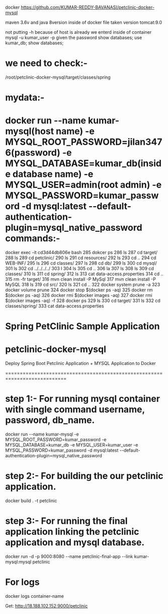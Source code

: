 docker
https://github.com/KUMAR-REDDY-BAVANASI/petclinic-docker-mysql


maven 3.6v and java 8version inside of docker file taken version tomcat:9.0

not putting -h because of host is already we enterd inside of container 
mysql -u kumar_user -p
given the password 
show databases;
use kumar_db;
show databases;

we need to check:-
==============
/root/petclinic-docker-mysql/target/classes/spring


mydata:-
======
docker run --name kumar-mysql(host name) -e MYSQL_ROOT_PASSWORD=jilan3476(password) -e MYSQL_DATABASE=kumar_db(inside database name) -e MYSQL_USER=admin(root admin) -e MYSQL_PASSWORD=kumar_password -d mysql:latest --default-authentication-plugin=mysql_native_password
commands:-
=======
 docker exec -it cd3d44db806e bash
  285  dokcer ps
  286  ls
  287  cd target/
  288  ls
  289  cd petclinic/
  290  ls
  291  cd resources/
  292  ls
  293  cd ..
  294  cd WEB-INF/
  295  ls
  296  cd classes/
  297  ls
  298  cd db/
  299  ls
  300  cd mysql/
  301  ls
  302  cd ../../../../
  303  l
  304  ls
  305  cd ..
  306  la
  307  ls
  308  ls
  309  cd classes/
  310  ls
  311  cd spring/
  312  ls
  313  cat data-access.properties
  314  cd ..
  315  rm -fr target/
  316  mvn clean install -P MySql
  317  mvn clean install -P MySQL
  318  ls
  319  cd src/
  320  ls
  321  cd ..
  322  docker system prune -a
  323  docker volume prune
  324  docker stop $(docker ps -aq)
  325  docker rm $(docker ps -aq)
  326  docker rmi $(docker images -aq)
  327  docker rmi $(docker images -aq) -f
  328  docker ps
  329  ls
  330  cd target/
  331  ls
  332  cd classes/spring/
  333  cat data-access.properties



# Spring PetClinic Sample Application

# petclinic-docker-mysql


Deploy Spring Boot Petclinic Application + MYSQL Application to Docker


===========================================================================


# step 1:- For running mysql container with single command username, password, db_name.


docker run --name kumar-mysql -e MYSQL_ROOT_PASSWORD=kumar_password -e MYSQL_DATABASE=kumar_db -e MYSQL_USER=kumar_user -e MYSQL_PASSWORD=kumar_password -d mysql:latest --default-authentication-plugin=mysql_native_password


# step 2:- For building the our petclinic application.

docker build . -t petclinic


# step 3:- For running the final application linking the petclinic application and mysql database.

docker run -d -p 9000:8080 --name petclinic-final-app --link kumar-mysql:mysql petclinic   


For logs
===========
docker logs container-name


Get:  http://18.188.102.152:9000/petclinic


